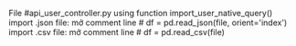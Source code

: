 File #api_user_controller.py
using function import_user_native_query()
    import .json file: mở comment line  # df = pd.read_json(file,  orient='index') 
    import .csv file: mở comment line  # df = pd.read_csv(file)